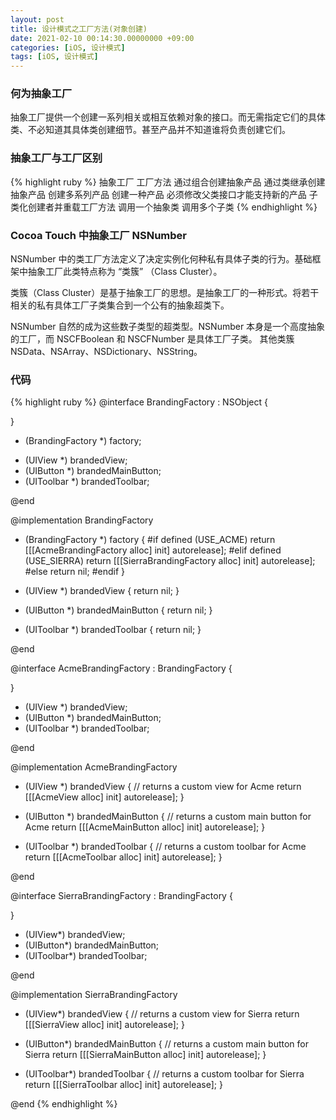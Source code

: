 ```yaml
---
layout: post
title: 设计模式之工厂方法(对象创建)
date: 2021-02-10 00:14:30.00000000 +09:00
categories: [iOS, 设计模式]
tags: [iOS, 设计模式]
---
```


### 何为抽象工厂

抽象工厂提供一个创建一系列相关或相互依赖对象的接口。而无需指定它们的具体类、不必知道其具体类创建细节。甚至产品并不知道谁将负责创建它们。

### 抽象工厂与工厂区别

{% highlight ruby %}
抽象工厂 工厂方法
通过组合创建抽象产品 通过类继承创建抽象产品
创建多系列产品 创建一种产品
必须修改父类接口才能支持新的产品 子类化创建者并重载工厂方法
调用一个抽象类 调用多个子类
{% endhighlight %}

### Cocoa Touch 中抽象工厂 NSNumber

NSNumber 中的类工厂方法定义了决定实例化何种私有具体子类的行为。基础框架中抽象工厂此类特点称为 “类簇” （Class Cluster）。

类簇（Class Cluster）是基于抽象工厂的思想。是抽象工厂的一种形式。将若干相关的私有具体工厂子类集合到一个公有的抽象超类下。

NSNumber 自然的成为这些数子类型的超类型。NSNumber 本身是一个高度抽象的工厂，而 NSCFBoolean 和 NSCFNumber 是具体工厂子类。
其他类簇 NSData、NSArray、NSDictionary、NSString。

### 代码

{% highlight ruby %}
@interface BrandingFactory : NSObject
{

}

- (BrandingFactory \*) factory;

* (UIView \*) brandedView;
* (UIButton \*) brandedMainButton;
* (UIToolbar \*) brandedToolbar;

@end

@implementation BrandingFactory

- (BrandingFactory \*) factory
  {
  #if defined (USE_ACME)
  return [[[AcmeBrandingFactory alloc] init] autorelease];
  #elif defined (USE_SIERRA)
  return [[[SierraBrandingFactory alloc] init] autorelease];
  #else
  return nil;
  #endif
  }

* (UIView \*) brandedView
  {
  return nil;
  }

* (UIButton \*) brandedMainButton
  {
  return nil;
  }

* (UIToolbar \*) brandedToolbar
  {
  return nil;
  }

@end

@interface AcmeBrandingFactory : BrandingFactory
{

}

- (UIView \*) brandedView;
- (UIButton \*) brandedMainButton;
- (UIToolbar \*) brandedToolbar;

@end

@implementation AcmeBrandingFactory

- (UIView \*) brandedView
  {
  // returns a custom view for Acme
  return [[[AcmeView alloc] init] autorelease];
  }

- (UIButton \*) brandedMainButton
  {
  // returns a custom main button for Acme
  return [[[AcmeMainButton alloc] init] autorelease];
  }

- (UIToolbar \*) brandedToolbar
  {
  // returns a custom toolbar for Acme
  return [[[AcmeToolbar alloc] init] autorelease];
  }

@end

@interface SierraBrandingFactory : BrandingFactory
{

}

- (UIView\*) brandedView;
- (UIButton\*) brandedMainButton;
- (UIToolbar\*) brandedToolbar;

@end

@implementation SierraBrandingFactory

- (UIView\*) brandedView
  {
  // returns a custom view for Sierra
  return [[[SierraView alloc] init] autorelease];
  }

- (UIButton\*) brandedMainButton
  {
  // returns a custom main button for Sierra
  return [[[SierraMainButton alloc] init] autorelease];
  }

- (UIToolbar\*) brandedToolbar
  {
  // returns a custom toolbar for Sierra
  return [[[SierraToolbar alloc] init] autorelease];
  }

@end
{% endhighlight %}
